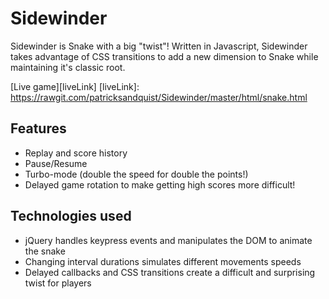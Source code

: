 # Sidewinder

Sidewinder is Snake with a big "twist"! Written in Javascript, Sidewinder takes advantage of CSS transitions to add a new dimension to Snake while maintaining it's classic root.

[Live game][liveLink]
[liveLink]: https://rawgit.com/patricksandquist/Sidewinder/master/html/snake.html

## Features
- Replay and score history
- Pause/Resume
- Turbo-mode (double the speed for double the points!)
- Delayed game rotation to make getting high scores more difficult!

## Technologies used
- jQuery handles keypress events and manipulates the DOM to animate the snake
- Changing interval durations simulates different movements speeds
- Delayed callbacks and CSS transitions create a difficult and surprising twist for players
